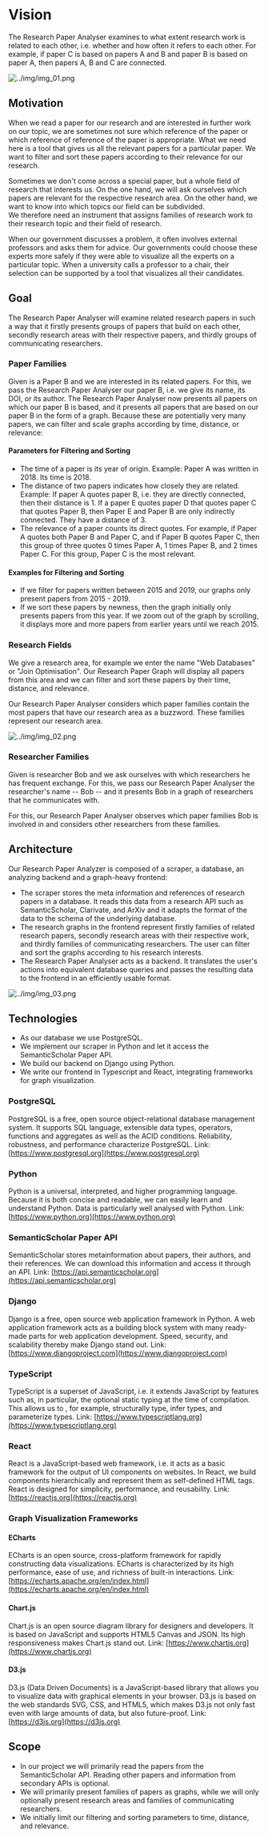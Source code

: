 # Vision
The Research Paper Analyser examines to what extent research work is related to each other, 
i.e. whether and how often it refers to each other. 
For example, if paper C is based on papers A and B and paper B is based on paper A, then papers A, B and C are connected. 

![../img/img_01.png](../img/img_01.png)

## Motivation
When we read a paper for our research and are interested in further work on our topic, 
we are sometimes not sure which reference of the paper or which reference of reference of the paper is appropriate. 
What we need here is a tool that gives us all the relevant papers for a particular paper. 
We want to filter and sort these papers according to their relevance for our research.

Sometimes we don't come across a special paper, but a whole field of research that interests us. 
On the one hand, we will ask ourselves which papers are relevant for the respective research area. 
On the other hand, we want to know into which topics our field can be subdivided.  
We therefore need an instrument that assigns families of research work to their research topic and their field of research.

When our government discusses a problem, it often involves external professors and asks them for advice. 
Our governments could choose these experts more safely if they were able to visualize all the experts on a particular topic. 
When a university calls a professor to a chair, their selection can be supported by a tool that visualizes all their candidates. 

## Goal
The Research Paper Analyser will examine related research papers in such a way that it firstly presents groups of 
papers that build on each other, secondly research areas with their respective papers, and thirdly groups of 
communicating researchers.

### Paper Families
Given is a Paper B and we are interested in its related papers. 
For this, we pass the Research Paper Analyser our paper B, i.e. we give its name, its DOI, or its author.
The Research Paper Analyser now presents all papers on which our paper B is based, and it presents all papers 
that are based on our paper B in the form of a graph.
Because these are potentially very many papers, we can filter and scale graphs according by time, distance, or relevance: 

#### Parameters for Filtering and Sorting
- The time of a paper is its year of origin. 
Example: Paper A was written in 2018. Its time is 2018.
- The distance of two papers indicates how closely they are related. 
Example: If paper A quotes paper B, i.e. they are directly connected, then their distance is 1. 
If a paper E quotes paper D that quotes paper C that quotes Paper B, then Paper E and Paper B are only indirectly connected.
They have a distance of 3. 
- The relevance of a paper counts its direct quotes. 
For example, if Paper A quotes both Paper B and Paper C, and if Paper B quotes Paper C, 
then this group of three quotes 0 times Paper A, 1 times Paper B, and 2 times Paper C. 
For this group, Paper C is the most relevant.

#### Examples for Filtering and Sorting
- If we filter for papers written between 2015 and 2019, our graphs only present papers from 2015 - 2019.
- If we sort these papers by newness, then the graph initially only presents papers from this year. If we zoom out of the graph by scrolling, it displays more and more papers from earlier years until we reach 2015.   

### Research Fields
We give a research area, for example we enter the name "Web Databases" or "Join Optimisation".
Our Research Paper Graph will display all papers from this area and we can filter and sort these papers by 
their time, distance, and relevance.

Our Research Paper Analyser considers which paper families contain the most papers that have our research area as a buzzword. 
These families represent our research area. 

![../img/img_02.png](../img/img_02.png)

### Researcher Families
Given is researcher Bob and we ask ourselves with which researchers he has frequent exchange. 
For this, we pass our Research Paper Analyser the researcher's name -- Bob -- and it presents Bob in a graph of
researchers that he communicates with.

For this, our Research Paper Analyser observes which paper families Bob is involved in and 
considers other researchers from these families. 

## Architecture
Our Research Paper Analyzer is composed of a scraper, a database, an analyzing backend and a graph-heavy frontend:
- The scraper stores the meta information and references of research papers in a database. 
It reads this data from a research API such as SemanticScholar, Clarivate, and ArXiv and it 
adapts the format of the data to the schema of the underlying database. 
- The research graphs in the frontend represent firstly families of related research papers, 
secondly research areas with their respective work, 
and thirdly families of communicating researchers. 
The user can filter and sort the graphs according to his research interests. 
- The Research Paper Analyser acts as a backend. 
It translates the user's actions into equivalent database queries and 
passes the resulting data to the frontend in an efficiently usable format. 

![../img/img_03.png](../img/img_03.png)

## Technologies
- As our database we use PostgreSQL.
- We implement our scraper in Python and let it access the SemanticScholar Paper API.
- We build our backend on Django using Python.
- We write our frontend in Typescript and React, integrating frameworks for graph visualization.

### PostgreSQL
PostgreSQL is a free, open source object-relational database management system. 
It supports SQL language, extensible data types, operators, functions and aggregates as well as the ACID conditions.
Reliability, robustness, and performance characterize PostgreSQL.
Link: [https://www.postgresql.org](https://www.postgresql.org)

### Python
Python is a universal, interpreted, and higher programming language. 
Because it is both concise and readable, we can easily learn and understand Python. 
Data is particularly well analysed with Python.
Link: [https://www.python.org](https://www.python.org) 

### SemanticScholar Paper API
SemanticScholar stores metainformation about papers, their authors, and their references. 
We can download this information and access it through an API.
Link: [https://api.semanticscholar.org](https://api.semanticscholar.org) 

### Django
Django is a free, open source web application framework in Python. 
A web application framework acts as a building block system with many ready-made parts for web application development. 
Speed, security, and scalability thereby make Django stand out. 
Link: [https://www.djangoproject.com](https://www.djangoproject.com)

### TypeScript
TypeScript is a superset of JavaScript, i.e. it extends JavaScript by features such as, 
in particular, the optional static typing at the time of compilation. 
This allows us to , for example, structurally type, infer types, and parameterize types. 
Link: [https://www.typescriptlang.org](https://www.typescriptlang.org)

### React
React is a JavaScript-based web framework, i.e. it acts as a basic framework for the output of UI components on websites. 
In React, we build components hierarchically and represent them as self-defined HTML tags. 
React is designed for simplicity, performance, and reusability. 
Link: [https://reactjs.org](https://reactjs.org)

### Graph Visualization Frameworks
#### ECharts
ECharts is an open source, cross-platform framework for rapidly constructing data visualizations. 
ECharts is characterized by its high performance, ease of use, and richness of built-in interactions. 
Link: [https://echarts.apache.org/en/index.html](https://echarts.apache.org/en/index.html)

#### Chart.js
Chart.js is an open source diagram library for designers and developers. 
It is based on JavaScript and supports HTML5 Canvas and JSON. 
Its high responsiveness makes Chart.js stand out.
Link: [https://www.chartjs.org](https://www.chartjs.org)

#### D3.js
D3.js (Data Driven Documents) is a JavaScript-based library that allows you to visualize data with graphical elements in your browser. 
D3.js is based on the web standards SVG, CSS, and HTML5, which makes D3.js not only fast even with large amounts of data, but also future-proof.
Link: [https://d3js.org](https://d3js.org)

## Scope
- In our project we will primarily read the papers from the SemanticScholar API. 
Reading other papers and information from secondary APIs is optional. 
- We will primarily present families of papers as graphs, while we will only optionally present research areas and 
families of communicating researchers.
- We initially limit our filtering and sorting parameters to time, distance, and relevance.
